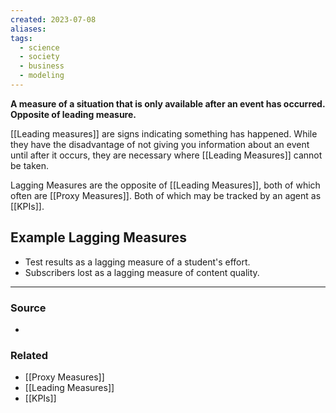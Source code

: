 ```yaml
---
created: 2023-07-08
aliases: 
tags:
  - science
  - society
  - business
  - modeling
---
```

**A measure of a situation that is only available after an event has occurred. Opposite of leading measure.**

[[Leading measures]] are signs indicating something has happened. While they have the disadvantage of not giving you information about an event until after it occurs, they are necessary where [[Leading Measures]] cannot be taken.

Lagging Measures are the opposite of [[Leading Measures]], both of which often are [[Proxy Measures]]. Both of which may be tracked by an agent as [[KPIs]].

## Example Lagging Measures

- Test results as a lagging measure of a student's effort.
- Subscribers lost as a lagging measure of content quality.

****
### Source
- 

### Related
- [[Proxy Measures]] 
- [[Leading Measures]] 
- [[KPIs]]